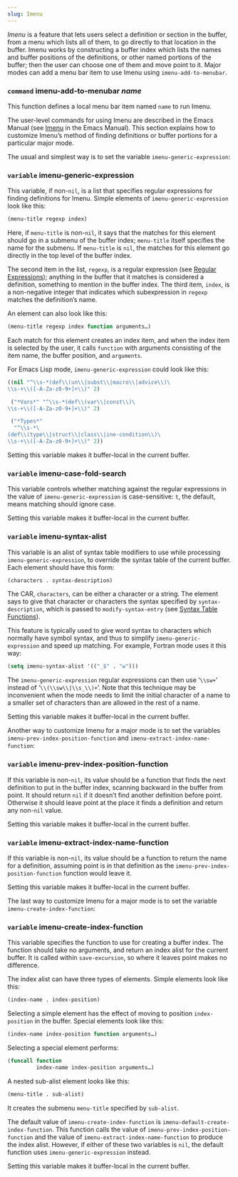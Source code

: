 ```yaml
---
slug: Imenu
---
```


*Imenu* is a feature that lets users select a definition or section in the buffer, from a menu which lists all of them, to go directly to that location in the buffer. Imenu works by constructing a buffer index which lists the names and buffer positions of the definitions, or other named portions of the buffer; then the user can choose one of them and move point to it. Major modes can add a menu bar item to use Imenu using `imenu-add-to-menubar`.

### <span className="tag command">`command`</span> **imenu-add-to-menubar** *name*

This function defines a local menu bar item named `name` to run Imenu.

The user-level commands for using Imenu are described in the Emacs Manual (see [Imenu](https://www.gnu.org/software/emacs/manual/html_mono/emacs.html#Imenu) in the Emacs Manual). This section explains how to customize Imenu’s method of finding definitions or buffer portions for a particular major mode.

The usual and simplest way is to set the variable `imenu-generic-expression`:

### <span className="tag variable">`variable`</span> **imenu-generic-expression**

This variable, if non-`nil`, is a list that specifies regular expressions for finding definitions for Imenu. Simple elements of `imenu-generic-expression` look like this:

```lisp
(menu-title regexp index)
```

Here, if `menu-title` is non-`nil`, it says that the matches for this element should go in a submenu of the buffer index; `menu-title` itself specifies the name for the submenu. If `menu-title` is `nil`, the matches for this element go directly in the top level of the buffer index.

The second item in the list, `regexp`, is a regular expression (see [Regular Expressions](Regular-Expressions)); anything in the buffer that it matches is considered a definition, something to mention in the buffer index. The third item, `index`, is a non-negative integer that indicates which subexpression in `regexp` matches the definition’s name.

An element can also look like this:

```lisp
(menu-title regexp index function arguments…)
```

Each match for this element creates an index item, and when the index item is selected by the user, it calls `function` with arguments consisting of the item name, the buffer position, and `arguments`.

For Emacs Lisp mode, `imenu-generic-expression` could look like this:

```lisp
((nil "^\\s-*(def\\(un\\|subst\\|macro\\|advice\\)\
\\s-+\\([-A-Za-z0-9+]+\\)" 2)
```

```lisp
 ("*Vars*" "^\\s-*(def\\(var\\|const\\)\
\\s-+\\([-A-Za-z0-9+]+\\)" 2)
```

```lisp
 ("*Types*"
  "^\\s-*\
(def\\(type\\|struct\\|class\\|ine-condition\\)\
\\s-+\\([-A-Za-z0-9+]+\\)" 2))
```

Setting this variable makes it buffer-local in the current buffer.

### <span className="tag variable">`variable`</span> **imenu-case-fold-search**

This variable controls whether matching against the regular expressions in the value of `imenu-generic-expression` is case-sensitive: `t`, the default, means matching should ignore case.

Setting this variable makes it buffer-local in the current buffer.

### <span className="tag variable">`variable`</span> **imenu-syntax-alist**

This variable is an alist of syntax table modifiers to use while processing `imenu-generic-expression`, to override the syntax table of the current buffer. Each element should have this form:

```lisp
(characters . syntax-description)
```

The CAR, `characters`, can be either a character or a string. The element says to give that character or characters the syntax specified by `syntax-description`, which is passed to `modify-syntax-entry` (see [Syntax Table Functions](Syntax-Table-Functions)).

This feature is typically used to give word syntax to characters which normally have symbol syntax, and thus to simplify `imenu-generic-expression` and speed up matching. For example, Fortran mode uses it this way:

```lisp
(setq imenu-syntax-alist '(("_$" . "w")))
```

The `imenu-generic-expression` regular expressions can then use ‘`\\sw+`’ instead of ‘`\\(\\sw\\|\\s_\\)+`’. Note that this technique may be inconvenient when the mode needs to limit the initial character of a name to a smaller set of characters than are allowed in the rest of a name.

Setting this variable makes it buffer-local in the current buffer.

Another way to customize Imenu for a major mode is to set the variables `imenu-prev-index-position-function` and `imenu-extract-index-name-function`:

### <span className="tag variable">`variable`</span> **imenu-prev-index-position-function**

If this variable is non-`nil`, its value should be a function that finds the next definition to put in the buffer index, scanning backward in the buffer from point. It should return `nil` if it doesn’t find another definition before point. Otherwise it should leave point at the place it finds a definition and return any non-`nil` value.

Setting this variable makes it buffer-local in the current buffer.

### <span className="tag variable">`variable`</span> **imenu-extract-index-name-function**

If this variable is non-`nil`, its value should be a function to return the name for a definition, assuming point is in that definition as the `imenu-prev-index-position-function` function would leave it.

Setting this variable makes it buffer-local in the current buffer.

The last way to customize Imenu for a major mode is to set the variable `imenu-create-index-function`:

### <span className="tag variable">`variable`</span> **imenu-create-index-function**

This variable specifies the function to use for creating a buffer index. The function should take no arguments, and return an index alist for the current buffer. It is called within `save-excursion`, so where it leaves point makes no difference.

The index alist can have three types of elements. Simple elements look like this:

```lisp
(index-name . index-position)
```

Selecting a simple element has the effect of moving to position `index-position` in the buffer. Special elements look like this:

```lisp
(index-name index-position function arguments…)
```

Selecting a special element performs:

```lisp
(funcall function
         index-name index-position arguments…)
```

A nested sub-alist element looks like this:

```lisp
(menu-title . sub-alist)
```

It creates the submenu `menu-title` specified by `sub-alist`.

The default value of `imenu-create-index-function` is `imenu-default-create-index-function`. This function calls the value of `imenu-prev-index-position-function` and the value of `imenu-extract-index-name-function` to produce the index alist. However, if either of these two variables is `nil`, the default function uses `imenu-generic-expression` instead.

Setting this variable makes it buffer-local in the current buffer.
